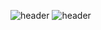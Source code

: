 ![header](https://capsule-render.vercel.app/api?type=wave&color=0:000000,100:ffd900&text=Kid-nl-Developer)
![header](https://capsule-render.vercel.app/api?type=rounded&color=gradient&text=%20asdf%20&height=300&fontSize=100&textBg=true)
